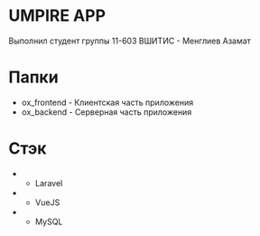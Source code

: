 # UMPIRE APP #

Выполнил студент группы 11-603 ВШИТИС - Менглиев Азамат

# Папки #

* ox_frontend - Клиентская часть приложения
* ox_backend - Серверная часть приложения

# Стэк #

* - Laravel
* - VueJS
* - MySQL
